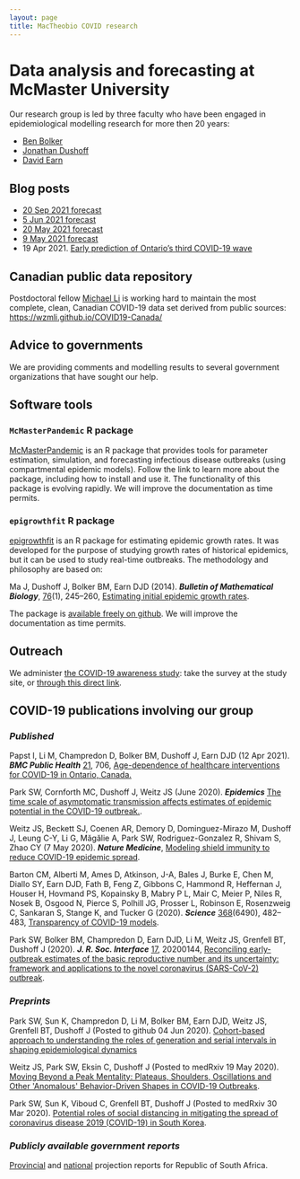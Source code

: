 ```yaml
---
layout: page
title: MacTheobio COVID research
---
```



# Data analysis and forecasting at McMaster University

Our research group is led by three faculty who have been engaged in epidemiological modelling research for more then 20 years:
- [Ben Bolker](https://ms.mcmaster.ca/~bolker/)
- [Jonathan Dushoff](https://mac-theobio.github.io/dushoff.html)
- [David Earn](http://davidearn.mcmaster.ca)

## Blog posts

- [20 Sep 2021 forecast](https://mac-theobio.github.io/forecasts/outputs/McMasterOntarioForecastsBlog2021-09-20)
- [5 Jun 2021 forecast](https://mac-theobio.github.io/forecasts/outputs/McMasterOntarioForecastsBlog2021-06-05)
- [20 May 2021 forecast](https://mac-theobio.github.io/forecasts/outputs/McMasterOntarioForecastsBlog2021-05-20)
- [9 May 2021 forecast](https://mac-theobio.github.io/forecasts/outputs/McMasterOntarioForecastsBlog2021-05-09)
- 19 Apr 2021. [Early prediction of Ontario’s third COVID-19 wave](https://mac-theobio.github.io/forecasts/outputs/ON_accuracy.html)

## Canadian public data repository

Postdoctoral fellow [Michael Li](https://wzmli.github.io/) is working hard to maintain the most complete, clean, Canadian COVID-19 data set derived from public sources: <https://wzmli.github.io/COVID19-Canada/>

## Advice to governments

We are providing comments and modelling results to several government organizations that have sought our help.

## Software tools

### `McMasterPandemic` R package

[McMasterPandemic](https://github.com/bbolker/McMasterPandemic) is an R package that provides tools for parameter estimation, simulation, and forecasting infectious disease outbreaks (using compartmental epidemic models).  Follow the link to learn more about the package, including how to install and use it.  The functionality of this package is evolving rapidly.  We will improve the documentation as time permits.

### `epigrowthfit` R package

[epigrowthfit](https://github.com/davidearn/epigrowthfit) is an R package for estimating epidemic growth rates.  It was developed for the purpose of studying growth rates of historical epidemics, but it can be used to study real-time outbreaks.  The methodology and philosophy are based on:

Ma J, Dushoff J, Bolker BM, Earn DJD (2014). **_Bulletin of Mathematical Biology_**, <ins>76</ins>(1), 245–260, 
[Estimating initial epidemic growth rates](https://davidearn.mcmaster.ca/publications/MaEtAl2014).

The package is [available freely on github](https://github.com/davidearn/epigrowthfit).  We will improve the documentation as time permits.

## Outreach

We administer [the COVID-19 awareness study](https://www.covid19-awareness.com/): take the survey at the study site, or [through this direct link](https://surveys.mcmaster.ca/limesurvey/index.php/693494).

## COVID-19 publications involving our group

### _Published_

Papst I, Li M, Champredon D, Bolker BM, Dushoff J, Earn DJD (12 Apr 2021). **_BMC Public Health_** <ins>21</ins>, 706, [Age-dependence of healthcare interventions for COVID-19 in Ontario, Canada.](https://doi.org/10.1186/s12889-021-10611-4)

Park SW, Cornforth MC, Dushoff J, Weitz JS (June 2020). **_Epidemics_**
[The time scale of asymptomatic transmission affects estimates of epidemic potential in the COVID-19 outbreak.](https://www.sciencedirect.com/science/article/pii/S1755436520300190).

Weitz JS, Beckett SJ, Coenen AR, Demory D, Dominguez-Mirazo M, Dushoff J, Leung C-Y, Li G, Măgălie A, Park SW, Rodriguez-Gonzalez R, Shivam S, Zhao CY (7 May 2020). **_Nature Medicine_**,
[Modeling shield immunity to reduce COVID-19 epidemic spread](https://www.nature.com/articles/s41591-020-0895-3).

Barton CM, Alberti M, Ames D, Atkinson, J-A, Bales J, Burke E, Chen M, Diallo SY, Earn DJD, Fath B, Feng Z, Gibbons C, Hammond R, Heffernan J, Houser H, Hovmand PS, Kopainsky B, Mabry P L, Mair C, Meier P, Niles R, Nosek B, Osgood N, Pierce S, Polhill JG, Prosser L, Robinson E, Rosenzweig C, Sankaran S, Stange K, and Tucker G (2020). **_Science_** <ins>368</ins>(6490), 482–483,
[Transparency of COVID-19 models](http://science.sciencemag.org/cgi/doi/10.1126/science.abb8637).

Park SW, Bolker BM, Champredon D, Earn DJD, Li M, Weitz JS, Grenfell BT, Dushoff J (2020).
**_J. R. Soc. Interface_** <ins>17</ins>, 20200144, 
[Reconciling early-outbreak estimates of the basic reproductive number and its uncertainty: framework and applications to the novel coronavirus (SARS-CoV-2) outbreak](https://doi.org/10.1098/rsif.2020.0144).

### _Preprints_

Park SW, Sun K, Champredon D, Li M, Bolker BM, Earn DJD, Weitz JS, Grenfell BT, Dushoff J
(Posted to github 04 Jun 2020).
[Cohort-based approach to understanding the roles of generation and serial intervals in shaping epidemiological dynamics](https://github.com/parksw3/serial/blob/master/v1/serial.pdf)

Weitz JS, Park SW, Eksin C, Dushoff J
(Posted to medRxiv 19 May 2020).
[Moving Beyond a Peak Mentality: Plateaus, Shoulders, Oscillations and Other 'Anomalous' Behavior-Driven Shapes in COVID-19 Outbreaks](https://doi.org/10.1101/2020.05.03.20089524).

Park SW, Sun K, Viboud C, Grenfell BT, Dushoff J
(Posted to medRxiv 30 Mar 2020).
[Potential roles of social distancing in mitigating the spread of coronavirus disease 2019 (COVID-19) in South Korea](https://doi.org/10.1101/2020.03.27.20045815).

### _Publicly available government reports_

[Provincial](http://www.heroza.org/publications/estimating-cases-for-covid-19-in-south-africa-long-term-provincial-projections/) and [national](http://www.heroza.org/publications/estimating-cases-for-covid-19-in-south-africa-long-term-national-projections-report-update-6-may-2020/) projection reports for Republic of South Africa.
